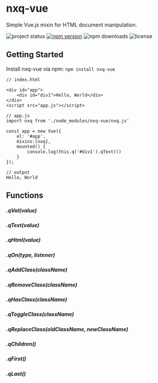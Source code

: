 # nxq-vue

Simple Vue.js mixin for HTML document manipulation.

![project status](https://img.shields.io/badge/status-alpha-red.svg)
[![npm version](https://img.shields.io/npm/v/nxq-vue.svg)](https://www.npmjs.com/package/nxq-vue)
![npm downloads](https://img.shields.io/npm/dt/nxq-vue.svg)
![license](https://img.shields.io/github/license/norabx/nxq-vue.svg)


## Getting Started

Install nxq-vue via npm: `npm install nxq-vue`

```
// index.html

<div id="app">
    <div id="div1">Hello, World</div>
</div>
<script src="app.js"></script>

// app.js
import nxq from './node_modules/nxq-vue/nxq.js'

const app = new Vue({
    el: '#app',
    mixins:[nxq],
    mounted() {
        console.log(this.q('#div1').qText())
    }
});

// output
Hello, World
```

## Functions

##### .qVal(value)
##### .qText(value)
##### .qHtml(value)
##### .qOn(type, listener)
##### .qAddClass(className)
##### .qRemoveClass(className)
##### .qHasClass(className)
##### .qToggleClass(className)
##### .qReplaceClass(oldClassName, newClassName)
##### .qChildren()
##### .qFirst()
##### .qLast()
